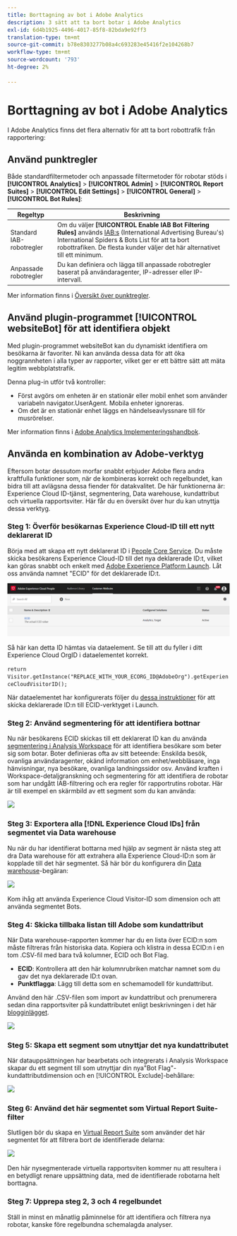 ```yaml
---
title: Borttagning av bot i Adobe Analytics
description: 3 sätt att ta bort botar i Adobe Analytics
exl-id: 6d4b1925-4496-4017-85f8-82bda9e92ff3
translation-type: tm+mt
source-git-commit: b78e8303277b08a4c693283e45416f2e104268b7
workflow-type: tm+mt
source-wordcount: '793'
ht-degree: 2%

---
```


# Borttagning av bot i Adobe Analytics

I Adobe Analytics finns det flera alternativ för att ta bort robottrafik från rapportering:

## Använd punktregler

Både standardfiltermetoder och anpassade filtermetoder för robotar stöds i **[!UICONTROL Analytics]** > **[!UICONTROL Admin]** > **[!UICONTROL Report Suites]** > **[!UICONTROL Edit Settings]** > **[!UICONTROL General]** > **[!UICONTROL Bot Rules]**:

| Regeltyp | Beskrivning |
|--- |--- |
| Standard IAB-robotregler | Om du väljer **[!UICONTROL Enable IAB Bot Filtering Rules]** används [IAB:s](https://www.iab.com/) (International Advertising Bureau&#39;s) International Spiders &amp; Bots List för att ta bort robottrafiken. De flesta kunder väljer det här alternativet till ett minimum. |
| Anpassade robotregler | Du kan definiera och lägga till anpassade robotregler baserat på användaragenter, IP-adresser eller IP-intervall. |

Mer information finns i [Översikt över punktregler](/help/admin/admin/bot-removal/bot-rules.md).

## Använd plugin-programmet [!UICONTROL websiteBot] för att identifiera objekt

Med plugin-programmet websiteBot kan du dynamiskt identifiera om besökarna är favoriter. Ni kan använda dessa data för att öka noggrannheten i alla typer av rapporter, vilket ger er ett bättre sätt att mäta legitim webbplatstrafik.

Denna plug-in utför två kontroller:

* Först avgörs om enheten är en stationär eller mobil enhet som använder variabeln navigator.UserAgent. Mobila enheter ignoreras.
* Om det är en stationär enhet läggs en händelseavlyssnare till för musrörelser.

Mer information finns i [Adobe Analytics Implementeringshandbok](https://experienceleague.adobe.com/docs/analytics/implementation/vars/plugins/websitebot.html).

## Använda en kombination av Adobe-verktyg

Eftersom botar dessutom morfar snabbt erbjuder Adobe flera andra kraftfulla funktioner som, när de kombineras korrekt och regelbundet, kan bidra till att avlägsna dessa fiender för datakvalitet. De här funktionerna är: Experience Cloud ID-tjänst, segmentering, Data warehouse, kundattribut och virtuella rapportsviter. Här får du en översikt över hur du kan utnyttja dessa verktyg.

### Steg 1: Överför besökarnas Experience Cloud-ID till ett nytt deklarerat ID

Börja med att skapa ett nytt deklarerat ID i [People Core Service](https://docs.adobe.com/content/help/sv-SE/core-services/interface/audiences/audience-library.html). Du måste skicka besökarens Experience Cloud-ID till det nya deklarerade ID:t, vilket kan göras snabbt och enkelt med [Adobe Experience Platform Launch](https://docs.adobe.com/content/help/en/launch/using/implement/solutions/idservice-save.html). Låt oss använda namnet &quot;ECID&quot; för det deklarerade ID:t.

![](assets/bot-cust-attr-setup.png)

Så här kan detta ID hämtas via dataelement. Se till att du fyller i ditt Experience Cloud OrgID i dataelementet korrekt.

```return Visitor.getInstance("REPLACE_WITH_YOUR_ECORG_ID@AdobeOrg").getExperienceCloudVisitorID();```

När dataelementet har konfigurerats följer du [dessa instruktioner](https://docs.adobe.com/content/help/en/launch/using/implement/solutions/idservice-save.html) för att skicka deklarerade ID:n till ECID-verktyget i Launch.

### Steg 2: Använd segmentering för att identifiera bottnar

Nu när besökarens ECID skickas till ett deklarerat ID kan du använda [segmentering i Analysis Workspace](https://docs.adobe.com/content/help/en/analytics/analyze/analysis-workspace/components/t-freeform-project-segment.html) för att identifiera besökare som beter sig som botar. Boter definieras ofta av sitt beteende: Enskilda besök, ovanliga användaragenter, okänd information om enhet/webbläsare, inga hänvisningar, nya besökare, ovanliga landningssidor osv. Använd kraften i Workspace-detaljgranskning och segmentering för att identifiera de robotar som har undgått IAB-filtrering och era regler för rapportrutins robotar. Här är till exempel en skärmbild av ett segment som du kan använda:

![](assets/bot-filter-seg1.png)

### Steg 3: Exportera alla [!DNL Experience Cloud IDs] från segmentet via Data warehouse

Nu när du har identifierat bottarna med hjälp av segment är nästa steg att dra Data warehouse för att extrahera alla Experience Cloud-ID:n som är kopplade till det här segmentet. Så här bör du konfigurera din [Data warehouse](https://docs.adobe.com/content/help/en/analytics/export/data-warehouse/data-warehouse.html)-begäran:

![](assets/bot-dwh-3.png)

Kom ihåg att använda Experience Cloud Visitor-ID som dimension och att använda segmentet Bots.

### Steg 4: Skicka tillbaka listan till Adobe som kundattribut

När Data warehouse-rapporten kommer har du en lista över ECID:n som måste filtreras från historiska data. Kopiera och klistra in dessa ECID:n i en tom .CSV-fil med bara två kolumner, ECID och Bot Flag.

* **ECID**: Kontrollera att den här kolumnrubriken matchar namnet som du gav det nya deklarerade ID:t ovan.
* **Punktflagga**: Lägg till detta som en schemamodell för kundattribut.

Använd den här .CSV-filen som import av kundattribut och prenumerera sedan dina rapportsviter på kundattributet enligt beskrivningen i det här [blogginlägget](https://theblog.adobe.com/link-digital-behavior-customers).

![](assets/bot-csv-4.png)

### Steg 5: Skapa ett segment som utnyttjar det nya kundattributet

När datauppsättningen har bearbetats och integrerats i Analysis Workspace skapar du ett segment till som utnyttjar din nya&quot;Bot Flag&quot;-kundattributdimension och en [!UICONTROL Exclude]-behållare:

![](assets/bot-filter-seg2.png)

### Steg 6: Använd det här segmentet som Virtual Report Suite-filter

Slutligen bör du skapa en [Virtual Report Suite](/help/components/vrs/vrs-about.md) som använder det här segmentet för att filtrera bort de identifierade delarna:

![](assets/bot-vrs.png)

Den här nysegmenterade virtuella rapportsviten kommer nu att resultera i en betydligt renare uppsättning data, med de identifierade robotarna helt borttagna.

### Steg 7: Upprepa steg 2, 3 och 4 regelbundet

Ställ in minst en månatlig påminnelse för att identifiera och filtrera nya robotar, kanske före regelbundna schemalagda analyser.
